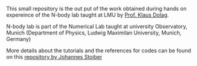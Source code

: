This small repository is the out put of the work obtained during hands on expereince of the N-body lab taught at LMU by [Prof. Klaus Dolag](https://www.usm.uni-muenchen.de/~dolag/).

N-body lab is part of the Numerical Lab taught at university Observatory, Munich (Department of Physics, Ludwig Maximilan University, Munich, Germany)

More details about the tutorials and the references for codes can be found on this [repository by Johannes Stoiber](https://github.com/Johannes-Stoiber/Nbody_lab)
